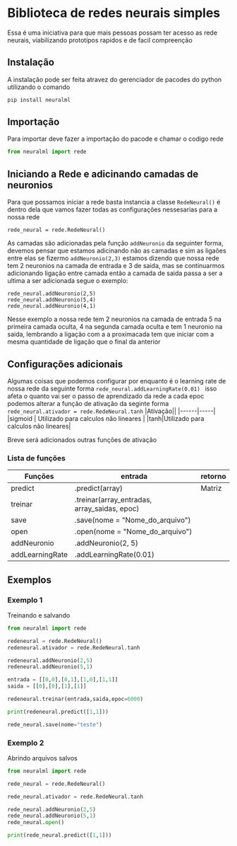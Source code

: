 # Biblioteca de redes neurais simples
Essa é uma iniciativa para que mais pessoas possam ter acesso as rede neurais, viabilizando prototipos rapidos e de facil compreenção 

## Instalação
A instalação pode ser feita atravez do gerenciador de pacodes do python utilizando o comando
``` python
pip install neuralml
```
## Importação
Para importar deve fazer a importação do pacode e chamar o codigo rede
```python
from neuralml import rede
```
## Iniciando a Rede e adicinando camadas de neuronios
Para que possamos iniciar a rede basta instancia a classe `RedeNeural()` é dentro dela que vamos fazer todas as configurações nessesarias para a nossa rede
```
rede_neural = rede.RedeNeural()
```
As camadas são adicionadas pela função `addNeuronio` da seguinter forma, devemos pensar que estamos adicinando não as camadas e sim as ligaões entre elas se fizermo 
`addNeuronio(2,3)` estamos dizendo que nossa rede tem 2 neuronios na camada de entrada e 3 de saida, mas se continuarmos adicionando ligação entre camada então a camada de saida passa a ser a ultima a ser adicionada segue o exemplo:

```
rede_neural.addNeuronio(2,5)
rede_neural.addNeuronio(5,4)
rede_neural.addNeuronio(4,1)
```
Nesse exemplo a nossa rede tem 2 neuronios na camada de entrada 5 na primeira camada oculta, 4 na segunda camada oculta e tem 1 neuronio na saida, lembrando a ligação com a 
a proximacada tem que iniciar com a mesma quantidade de ligação que o final da anterior

## Configurações adicionais
Algumas coisas que podemos configurar por enquanto é o learning rate de nossa rede da seguinte forma `rede_neural.addLearningRate(0.01) ` isso afeta o quanto vai ser o passo de 
aprendizado da rede a cada epoc
podemos alterar a função de ativação da seginte forma `rede_neural.ativador = rede.RedeNeural.tanh`
|Ativação||
|------|-----|
|sigmoid | Utilizado para calculos não lineares |
|tanh|Utilizado para calculos não lineares|

Breve será adicionados outras funções de ativação
### Lista de funções

|Funções| entrada|retorno|
|------|-----|----|
|predict|.predict(array)|Matriz|
|treinar|.treinar(array_entradas, array_saidas, epoc)||
|save|.save(nome = "Nome_do_arquivo")||
|open|.open(nome = "Nome_do_arquivo")||
|addNeuronio|.addNeuronio(2, 5)||
|addLearningRate|.addLearningRate(0.01)||
## Exemplos
### Exemplo 1
Treinando e salvando
```python
from neuralml import rede

redeneural = rede.RedeNeural()
redeneural.ativador = rede.RedeNeural.tanh

redeneural.addNeuronio(2,5)
redeneural.addNeuronio(5,1)

entrada = [[0,0],[0,1],[1,0],[1,1]]
saida = [[0],[0],[1],[1]]

redeneural.treinar(entrada,saida,epoc=6000)

print(redeneural.predict([1,1]))

rede_neural.save(nome="teste")
```
### Exemplo 2
Abrindo arquivos salvos
```python
from neuralml import rede

rede_neural = rede.RedeNeural()

rede_neural.ativador = rede.RedeNeural.tanh

rede_neural.addNeuronio(2,5)
rede_neural.addNeuronio(5,1)
rede_neural.open()

print(rede_neural.predict([1,1]))
```

